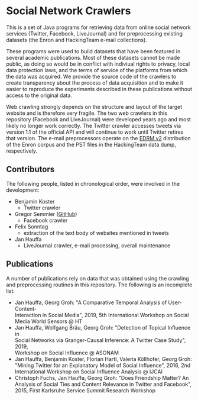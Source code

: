 # Social Network Crawlers

This is a set of Java programs for retrieving data from online social network
services (Twitter, Facebook, LiveJournal) and for preprocessing existing
datasets (the Enron and HackingTeam e-mail collections).

These programs were used to build datasets that have been featured in several
academic publications. Most of these datasets cannot be made public, as doing so
would be in conflict with indiviual rights to privacy, local data protection
laws, and the terms of service of the platforms from which the data was
acquired. We provide the source code of the crawlers to create transparency
about the process of data acquisition and to make it easier to reproduce the
experiments described in these publications without access to the original data.

Web crawling strongly depends on the structure and layout of the target website
and is therefore very fragile. The two web crawlers in this repository (Facebook
and LiveJournal) were developed years ago and most likely no longer work
correctly. The Twitter crawler accesses tweets via version 1.1 of the official
API and will continue to work until Twitter retires that version. The e-mail
preprocessors operate on the
[EDRM v2](https://archive.org/details/edrm.enron.email.data.set.v2.xml)
distribution of the Enron corpus and the PST files in the HackingTeam data dump,
respectively.

## Contributors

The following people, listed in chronological order, were involved in the
development:

* Benjamin Koster
    - Twitter crawler
* Gregor Semmler ([GitHub](https://github.com/gregorsemmler))
    - Facebook crawler
* Felix Sonntag
    - extraction of the text body of websites mentioned in tweets
* Jan Hauffa
    - LiveJournal crawler, e-mail processing, overall maintenance

## Publications

A number of publications rely on data that was obtained using the crawling and
preprocessing routines in this repository. The following is an incomplete list:

* Jan Hauffa, Georg Groh: "A Comparative Temporal Analysis of User-Content-  
  Interaction in Social Media", 2019, 5th International Workshop on Social  
  Media World Sensors @ HT
* Jan Hauffa, Wolfgang Bräu, Georg Groh: "Detection of Topical Influence in  
  Social Networks via Granger-Causal Inference: A Twitter Case Study", 2019,  
  Workshop on Social Influence @ ASONAM
* Jan Hauffa, Benjamin Koster, Florian Hartl, Valeria Köllhofer, Georg Groh:  
  "Mining Twitter for an Explanatory Model of Social Influence", 2016, 2nd  
  International Workshop on Social Influence Analysis @ IJCAI
* Christoph Fuchs, Jan Hauffa, Georg Groh: "Does Friendship Matter? An  
  Analysis of Social Ties and Content Relevance in Twitter and Facebook",  
  2015, First Karlsruhe Service Summit Research Workshop
